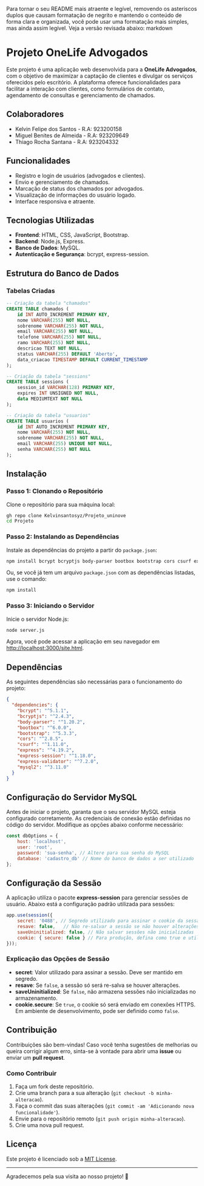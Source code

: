 Para tornar o seu README mais atraente e legível, removendo os asteriscos duplos que causam formatação de negrito e mantendo o conteúdo de forma clara e organizada, você pode usar uma formatação mais simples, mas ainda assim legível. Veja a versão revisada abaixo:
 markdown
# Projeto OneLife Advogados

Este projeto é uma aplicação web desenvolvida para a **OneLife Advogados**, com o objetivo de maximizar a captação de clientes e divulgar os serviços oferecidos pelo escritório. A plataforma oferece funcionalidades para facilitar a interação com clientes, como formulários de contato, agendamento de consultas e gerenciamento de chamados.

## Colaboradores

- Kelvin Felipe dos Santos - R.A: 923200158
- Miguel Benites de Almeida - R.A: 923209649
- Thiago Rocha Santana - R.A: 923204332

## Funcionalidades

- Registro e login de usuários (advogados e clientes).
- Envio e gerenciamento de chamados.
- Marcação de status dos chamados por advogados.
- Visualização de informações do usuário logado.
- Interface responsiva e atraente.

## Tecnologias Utilizadas

- **Frontend**: HTML, CSS, JavaScript, Bootstrap.
- **Backend**: Node.js, Express.
- **Banco de Dados**: MySQL.
- **Autenticação e Segurança**: bcrypt, express-session.

## Estrutura do Banco de Dados

### Tabelas Criadas

```sql
-- Criação da tabela "chamados"
CREATE TABLE chamados (
    id INT AUTO_INCREMENT PRIMARY KEY,
    nome VARCHAR(255) NOT NULL,
    sobrenome VARCHAR(255) NOT NULL,
    email VARCHAR(255) NOT NULL,
    telefone VARCHAR(255) NOT NULL,
    ramo VARCHAR(255) NOT NULL,
    descricao TEXT NOT NULL,
    status VARCHAR(255) DEFAULT 'Aberto',
    data_criacao TIMESTAMP DEFAULT CURRENT_TIMESTAMP
);

-- Criação da tabela "sessions"
CREATE TABLE sessions (
    session_id VARCHAR(128) PRIMARY KEY,
    expires INT UNSIGNED NOT NULL,
    data MEDIUMTEXT NOT NULL
);

-- Criação da tabela "usuarios"
CREATE TABLE usuarios (
    id INT AUTO_INCREMENT PRIMARY KEY,
    nome VARCHAR(255) NOT NULL,
    sobrenome VARCHAR(255) NOT NULL,
    email VARCHAR(255) UNIQUE NOT NULL,
    senha VARCHAR(255) NOT NULL
);
```

## Instalação

### Passo 1: Clonando o Repositório

Clone o repositório para sua máquina local:

```bash
gh repo clone Kelvinsantosyz/Projeto_uninove
cd Projeto
```

### Passo 2: Instalando as Dependências

Instale as dependências do projeto a partir do `package.json`:

```bash
npm install bcrypt bcryptjs body-parser bootbox bootstrap cors csurf express express-session express-validator mysql2
```

Ou, se você já tem um arquivo `package.json` com as dependências listadas, use o comando:

```bash
npm install
```

### Passo 3: Iniciando o Servidor

Inicie o servidor Node.js:

```bash
node server.js
```

Agora, você pode acessar a aplicação em seu navegador em [http://localhost:3000/site.html](http://localhost:3000/site.html).

## Dependências

As seguintes dependências são necessárias para o funcionamento do projeto:

```json
{
  "dependencies": {
    "bcrypt": "^5.1.1",
    "bcryptjs": "^2.4.3",
    "body-parser": "^1.20.2",
    "bootbox": "^6.0.0",
    "bootstrap": "^5.3.3",
    "cors": "^2.8.5",
    "csurf": "^1.11.0",
    "express": "^4.19.2",
    "express-session": "^1.18.0",
    "express-validator": "^7.2.0",
    "mysql2": "^3.11.0"
  }
}
```

## Configuração do Servidor MySQL

Antes de iniciar o projeto, garanta que o seu servidor MySQL esteja configurado corretamente. As credenciais de conexão estão definidas no código do servidor. Modifique as opções abaixo conforme necessário:

```javascript
const dbOptions = {
    host: 'localhost',
    user: 'root',
    password: 'sua-senha', // Altere para sua senha do MySQL
    database: 'cadastro_db' // Nome do banco de dados a ser utilizado
};
```

## Configuração da Sessão

A aplicação utiliza o pacote **express-session** para gerenciar sessões de usuário. Abaixo está a configuração padrão utilizada para sessões:

```javascript
app.use(session({
    secret: '0488', // Segredo utilizado para assinar o cookie da sessão
    resave: false,   // Não re-salvar a sessão se não houver alterações
    saveUninitialized: false, // Não salvar sessões não inicializadas
    cookie: { secure: false } // Para produção, defina como true e utilize HTTPS
}));
```

### Explicação das Opções de Sessão

- **secret**: Valor utilizado para assinar a sessão. Deve ser mantido em segredo.
- **resave**: Se `false`, a sessão só será re-salva se houver alterações.
- **saveUninitialized**: Se `false`, não armazena sessões não inicializadas no armazenamento.
- **cookie.secure**: Se `true`, o cookie só será enviado em conexões HTTPS. Em ambiente de desenvolvimento, pode ser definido como `false`.

## Contribuição

Contribuições são bem-vindas! Caso você tenha sugestões de melhorias ou queira corrigir algum erro, sinta-se à vontade para abrir uma **issue** ou enviar um **pull request**.

### Como Contribuir

1. Faça um fork deste repositório.
2. Crie uma branch para a sua alteração (`git checkout -b minha-alteracao`).
3. Faça o commit das suas alterações (`git commit -am 'Adicionando nova funcionalidade'`).
4. Envie para o repositório remoto (`git push origin minha-alteracao`).
5. Crie uma nova pull request.

## Licença

Este projeto é licenciado sob a [MIT License](LICENSE).

---

Agradecemos pela sua visita ao nosso projeto! 🎉
```

